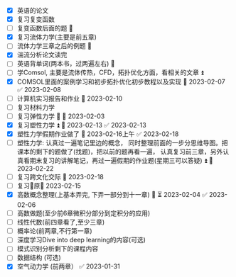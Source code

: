 - [x] 英语的论文 
- [x] 复习复变函数
- [ ] 复变函数后面的题 🔽 
- [x] 复习流体力学(主要是前五章)
- [ ] 流体力学三章之后的例题 🔽 
- [x] 湍流分析论文读完
- [ ] 英语背单词(两本书，过两遍左右) 🔼 
- [ ] 学Comsol, 主要是流体传热，CFD，拓扑优化方面，看相关的文章 ⏫ 
- [x] COMSOL里面的案例学习和初步拓扑优化初步教程以及实现 📅 2023-02-07 ✅ 2023-02-08
- [ ] 计算机实习报告和作业 📅 2023-02-10
- [ ] 复习材料力学 
- [ ] 复习弹性力学 🔼 🛫 2023-02-03 
- [x] 复习塑性力学 ⏫ 📅 2023-02-13 ✅ 2023-02-13
- [x] 塑性力学假期作业做了 📅 2023-02-16上午 ✅ 2023-02-18
- [ ] 塑性力学: 认真过一遍笔记里边的概念， 同时整理前面的一步分思维导图。把课本的剩下的题做了(找题)，把以前的题再看一遍， 认真复习前三章，另外认真看期末复习的讲解笔记，再过一遍假期的作业题(星期三可以答疑) ⏫  📅 2023-02-22 
- [ ] 复习跨文化交际 🛫 2023-02-18 
- [ ] 复习🐴原🛫 2023-02-15
- [x] 高数概念整理(上基本弄完, 下弄一部分到十一章) 🔼 ⏳ 2023-02-04 ✅ 2023-02-06
- [ ] 高数做题(至少前6章微积分部分到定积分的应用)
- [ ] 线性代数(前四章看了,至少三章)
- [ ] 概率论(前两章,不行第一章)
- [ ] 深度学习Dive into deep learning的内容(可选)
- [ ] 模式识别分析剩下的课程内容
- [ ] 数据结构 (可选)
- [x] 空气动力学 (前两章） ✅ 2023-01-31
